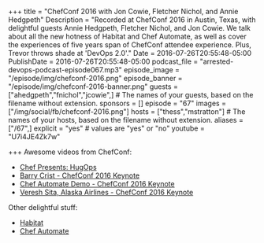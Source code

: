 +++
title = "ChefConf 2016 with Jon Cowie, Fletcher Nichol, and Annie Hedgpeth"
Description = "Recorded at ChefConf 2016 in Austin, Texas, with delightful guests Annie Hedgpeth, Fletcher Nichol, and Jon Cowie. We talk about all the new hotness of Habitat and Chef Automate, as well as cover the experiences of five years span of ChefConf attendee experience. Plus, Trevor throws shade at 'DevOps 2.0'."
Date = 2016-07-26T20:55:48-05:00
PublishDate = 2016-07-26T20:55:48-05:00
podcast_file = "arrested-devops-podcast-episode067.mp3"
episode_image = "/episode/img/chefconf-2016.png"
episode_banner = "/episode/img/chefconf-2016-banner.png"
guests = ["ahedgpeth","fnichol","jcowie",] # The names of your guests, based on the filename without extension.
sponsors = []
episode = "67"
images = ["/img/social/fb/chefconf-2016.png"]
hosts = ["thess","mstratton"] # The names of your hosts, based on the filename without extension.
aliases = ["/67",]
explicit = "yes" # values are "yes" or "no"
youtube = "U7i4JE4Zk7w"

+++
Awesome videos from ChefConf:

- [Chef Presents: HugOps](https://www.youtube.com/watch?v=pW48v1xAPyI)
- [Barry Crist - ChefConf 2016 Keynote](https://www.youtube.com/watch?v=mA-gozxxrPo)
- [Chef Automate Demo - ChefConf 2016 Keynote](https://www.youtube.com/watch?v=ihnrB_CNn0o)
- [Veresh Sita, Alaska Airlines - ChefConf 2016 Keynote](https://www.youtube.com/watch?v=mGJkhuRlvTo)

Other delightful stuff:

- [Habitat](https://habitat.sh)
- [Chef Automate](https://www.chef.io/automate/)
